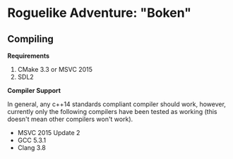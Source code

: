 Roguelike Adventure: "Boken"
===========================

Compiling
---------

**Requirements**

 1. CMake 3.3 or MSVC 2015
 2. SDL2

**Compiler Support**

In general, any c++14 standards compliant compiler should work, however, currently only the
following compilers have been tested as working (this doesn't mean other compilers won't work).

- MSVC 2015 Update 2
- GCC 5.3.1
- Clang 3.8
